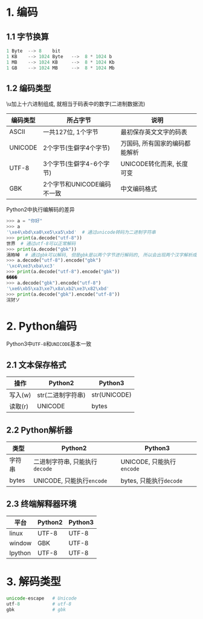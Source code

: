 # 1. 编码

## 1.1 字节换算

```python
1 Byte  --> 8    bit
1 KB    --> 1024 Byte   -->  8 * 1024 b
1 MB    --> 1024 KB     -->  8 * 1024 Kb
1 GB    --> 1024 MB     -->  8 * 1024 Mb
```

## 1.2 编码类型

 \u加上十六进制组成, 就相当于码表中的数字(二进制数据流)

| 编码类型 | 所占字节                   | 说明                           |
| -------- | -------------------------- | ------------------------------ |
| ASCII    | 一共127位, 1个字节         | 最初保存英文文字的码表         |
| UNICODE  | 2个字节(生僻字4个字节)     | 万国码, 所有国家的编码都能解析 |
| UTF-8    | 3个字节(生僻字4-6个字节)   | UNICODE转化而来, 长度可变      |
| GBK      | 2个字节和UNICODE编码不一致 | 中文编码格式                   |

Python2中执行编解码的差异

```python
>>> a = "你好"
>>> a
'\xe4\xbd\xa0\xe5\xa5\xbd'  # 通过unicode转码为二进制字符串
>>> print(a.decode("utf-8"))
世界  # 通过utf-8可以正常解码
>>> print(a.decode("gbk"))
涓栫晫  # 通过gbk可以解码, 但是gbk是以两个字节进行解码的, 所以会出现两个汉字解析成为三个了, 如果使用三个汉字进行解码时间就会报错, 所以如果想正常对字符串进行解码必须使用utf-8, 除非直接手动编码成gbk成字符串, 才能使用gbk解码
>>> a.decode("utf-8").encode("gbk")
'\xc4\xe3\xba\xc3'
>>> print(a.decode("utf-8").encode("gbk"))
����
>>> a.decode("gbk").encode("utf-8")
'\xe6\xb5\xa3\xe7\x8a\xb2\xe3\x82\xbd'
>>> print(a.decode("gbk").encode("utf-8"))
浣犲ソ
```



# 2. Python编码

Python3中`UTF-8`和`UNICODE`基本一致

## 2.1 文本保存格式

| 操作    | Python2           | Python3      |
| ------- | ----------------- | ------------ |
| 写入(w) | str(二进制字符串) | str(UNICODE) |
| 读取(r) | UNICODE           | bytes        |

## 2.2 Python解析器

| 类型   | Python2                        | Python3                   |
| ------ | ------------------------------ | ------------------------- |
| 字符串 | 二进制字符串, 只能执行`decode` | UNICODE, 只能执行`encode` |
| bytes  | UNICODE, 只能执行`encode`      | bytes, 只能执行`decode`   |

## 2.3 终端解释器环境

| 平台    | Python2 | Python3 |
| ------- | ------- | ------- |
| linux   | UTF-8   | UTF-8   |
| window  | GBK     | UTF-8   |
| Ipython | UTF-8   | UTF-8   |

# 3. 解码类型

```python
unicode-escape   # Unicode
utf-8		     # utf-8
gbk				 # gbk
```



